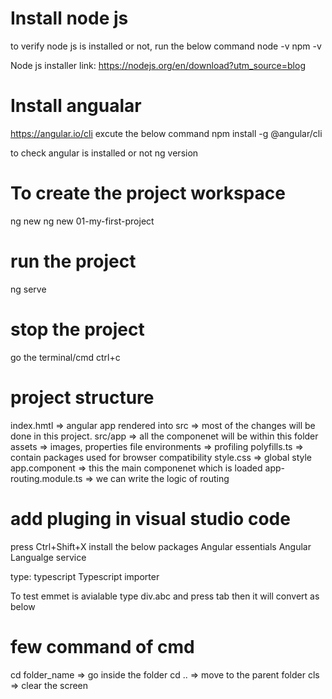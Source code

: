 # Install node js
  to verify node js is installed or not, run the below command
  node -v
  npm -v

  Node js installer link: https://nodejs.org/en/download?utm_source=blog

# Install angualar
  https://angular.io/cli
  excute the below command
  npm install -g @angular/cli

  to check angular is installed or not
  ng version

# To create the project workspace
  ng new <project name>
  ng new 01-my-first-project

# run the project
  ng serve

# stop the project
   go the terminal/cmd
   ctrl+c

# project structure
  index.hmtl      => angular app rendered into
  src             => most of the changes will be done in this project.
  src/app         => all the componenet will be within this folder
  assets          => images, properties file
  environments    => profiling
  polyfills.ts    => contain packages used for browser compatibility
  style.css       =>  global style
  app.component   => this the main componenet which is loaded
  app-routing.module.ts => we can write the  logic of routing



# add pluging in visual studio code
  press Ctrl+Shift+X
  install the below packages
  Angular essentials
  Angular Langualge service

  type: typescript
  Typescript importer

  To test emmet is avialable
  type div.abc and press tab then it will convert as below
  <div class="abc"></div>


# few command of cmd
  cd folder_name => go inside the folder
  cd ..           => move to the parent folder
  cls             => clear the screen
  